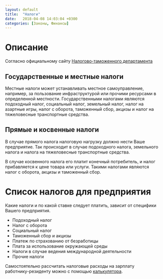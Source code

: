 ```yaml
---
layout: default
title:  "Налоги"
date:   2018-04-08 14:03:04 +0300
categories: [Законы, Финансы]
---
```


# Описание 

Согласно официальному сайту [Налогово-таможенного департамента](https://www.emta.ee)

## Государственные и местные налоги

Местные налоги может устанавливать местное самоуправление, например, за пользование инфраструктурой или прочими ресурсами в определенной местности. 
Государственными налогами являются подоходный налог, социальный налог, земельный налог, налог на азартные игры, налог с оборота, таможенный сбор, акцизы и налог на тяжеловесные транспортные средства.

## Прямые и косвенные налоги

В случае прямого налога налоговую нагрузку должно нести Ваше предприятие. 
Так происходит в случае подоходного налога, земельного налога и налога на тяжеловесные транспортные средства.

В случае косвенного налога его платит конечный потребитель, и налог прибавляется к цене товара или услуги. 
Такими налогами являются налог с оборота, акцизы и таможенный сбор.

# Список налогов для предприятия
Какие налоги и по какой ставке следует платить, зависит от специфики Вашего предприятия.
* Подоходный налог
* Налог с оборота
* Социальный налог
* Таможенный сбор и акцизы
* Платеж по страхованию от безработицы
* Плата за использование окружающей среды
* Налоги в случае ведения международной деятельности
* Прочие налоги

Самостоятельно рассчитать налоговые расходы на зарплату работнику-резиденту можно с помощью [калькулятора](https://www.kalkulaator.ee/?amp&lang=2&page=1).
